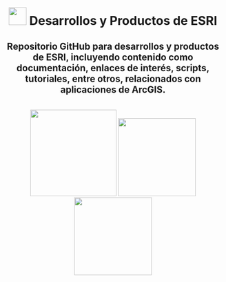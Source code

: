 <div id="title" align="center">   <h1><img src="https://yt3.ggpht.com/a/AGF-l79FQDhsdWKf-weVHFIw1rWMpZu-1MTEafPT_A=s900-mo-c-c0xffffffff-rj-k-no" width="41"/> Desarrollos y Productos de ESRI </h1></div>

<div id="header" align="center">
  <h2>Repositorio GitHub para desarrollos y productos de ESRI, incluyendo contenido como documentación, enlaces de interés, scripts, tutoriales, entre otros, relacionados con aplicaciones de ArcGIS.</h2><br>
    <img src="https://www.esri.com/en-us/industries/blog/wp-content/uploads/2023/02/Badzui-1-1024x480.png" width="200"/> <img src="https://www.esri.com/content/dam/esrisites/en-us/arcgis/capabilities/geo-ai/assets/geoai-mts-1-detection-parking-spaces.jpg" width="180"/> <img src="https://www.esri.com/content/dam/esrisites/en-us/infrastructure-management/assets/infrastructure-management-overview-tab-transportation.png" width="180"/><br>
</div>
